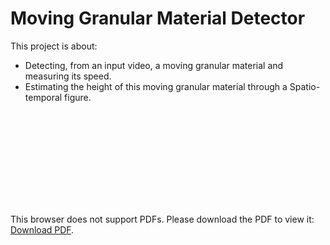 # Moving Granular Material Detector 
This project is about:
* Detecting, from an input video, a moving granular material and measuring its speed. 
* Estimating the height of this moving granular material through a Spatio-temporal figure.

<object data="scheme.pdf" type="application/pdf" width="700px" height="700px">
    <embed src="scheme.pdf">
        <p>This browser does not support PDFs. Please download the PDF to view it: <a href="scheme.pdf">Download PDF</a>.</p>
    </embed>
</object>
